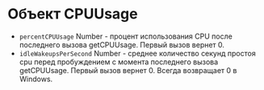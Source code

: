 # Объект CPUUsage

* `percentCPUUsage` Number - процент использования CPU после последнего вызова getCPUUsage. Первый вызов вернет 0.
* `idleWakeupsPerSecond` Number - среднее количество секунд простоя cpu перед пробуждением с момента последнего вызова getCPUUsage. Первый вызов вернет 0. Всегда возвращает 0 в Windows.
